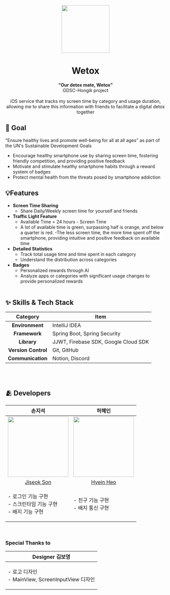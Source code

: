 <div align="center" >
  
<img width="150" src="https://github.com/GDSC-Wetox/Wetox-iOS/assets/99120199/f702a1a8-f63e-4f11-839e-0eb8cfcdd6cc">

# Wetox
**“Our detox mate, Wetox”** <br/>
GDSC-Hongik project <br/><br/>
iOS service that tracks my screen time by category and usage duration, allowing me to share this information with friends to facilitate a digital detox together <br/>
</div></div></div>

## 🥅 Goal
"Ensure healthy lives and promote well-being for all at all ages" as part of the UN's Sustainable Development Goals
- Encourage healthy smartphone use by sharing screen time, fostering friendly competition, and providing positive feedback
- Motivate and stimulate healthy smartphone habits through a reward system of badges 
- Protect mental health from the threats posed by smartphone addiction


## 💡Features 
- **Screen Time Sharing**
    - Share Daily/Weekly screen time for yourself and friends <br>
- **Traffic Light Feature**
    - Available Time = 24 hours - Screen Time
    - A lot of available time is green, surpassing half is orange, and below a quarter is red.
    -The less screen time, the more time spent off the smartphone, providing intuitive and positive feedback on available time <br>
- **Detailed Statistics**
    - Track total usage time and time spent in each category
    - Understand the distribution across categories <br>
- **Badges**
    - Personalized rewards through AI
    - Analyze apps or categories with significant usage changes to provide personalized rewards 
<br><br>

## :sparkles: Skills & Tech Stack
|Category|Item|
|:---:|---|
|**Environment**|IntelliJ IDEA|
|**Framework**|Spring Boot, Spring Security|
|**Library**|JJWT, Firebase SDK, Google Cloud SDK|
|**Version Control**|Git, GitHub|
|**Communication**|Notion, Discord|

<br><br>

## 🫂 Developers

|손지석|허혜인|
|:-:|:-:|
|<img src="https://avatars.githubusercontent.com/u/70203010?v=4" width="190">|<img src="#" width="190">
|[Jiseok Son](https://github.com/jiseokson)|[Hyein Heo](https://github.com/hye-inA)|
|<p align="left">- 로그인 기능 구현<br>- 스크린타임 기능 구현<br>- 배지 기능 구현|<p align="left">- 친구 기능 구현<br>- 배지 통신 구현|

<br>

### Special Thanks to 
|Designer 김보영|
|:-:|
|<p align="left">- 로고 디자인 <br>- MainView, ScreenInputView 디자인|
